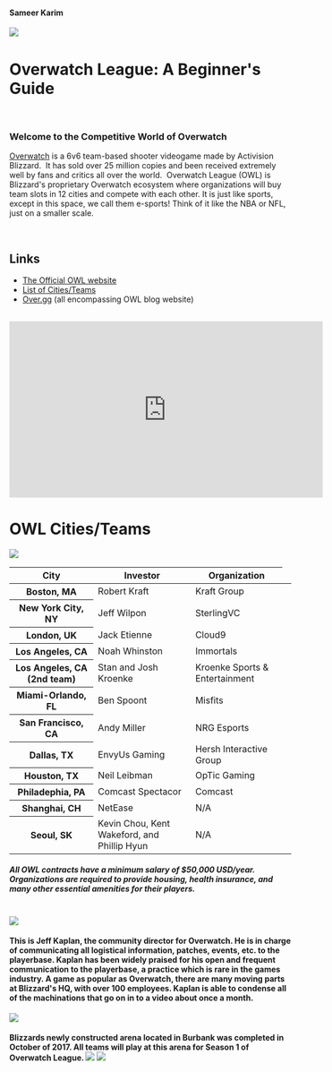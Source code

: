 <head>
  <h4>Sameer Karim</h4>
  <img src="https://cdn2.vox-cdn.com/thumbor/RShOAkEkGF_zSp0a4aMh3jOqpmQ=/0x1080/volume-assets.voxmedia.com/production/067e080d8cc7a3b23a5fc0effe0fef0f/vlcsnap-2016-11-04-14h34m55s401.png" />
  <h1>Overwatch League: A Beginner's Guide</h1>
  <h3>Welcome to the Competitive World of Overwatch</h3>
  <p><a href="https://playoverwatch.com/en-us/game/overview/">Overwatch</a> is a 6v6 team-based shooter videogame made by Activision Blizzard.  It has sold over 25 million copies and been received extremely well by fans and critics all over the world.  Overwatch League (OWL) is Blizzard's proprietary Overwatch ecosystem where organizations will buy team slots in 12 cities and compete with each other. It is just like sports, except in this space, we call them e-sports! Think of it like the NBA or NFL, just on a smaller scale. </p>  
  </head>
  <div>
  <h2>Links</h2>
<ul>
  <li><a href="https://overwatchleague.com/en-us/">The Official OWL website</a></li>
  <li><a href="https://en.wikipedia.org/wiki/Overwatch_League#Teams">List of Cities/Teams</a></li>
  <li><a href="https://www.over.gg">Over.gg</a> (all encompassing OWL blog website)</li>
  </ul>
  </div>
  <br />
<iframe width="560" height="315" src="https://www.youtube.com/embed/OFHpK627XkI" frameborder="0" allowfullscreen>
  </iframe>
<div>
  <head>
<h1>OWL Cities/Teams</h1>
<img src="https://www.pcgamesn.com/sites/default/files/overwatch%20league%20cities.jpg" />
</head>
<div>
<table>
    <thead>
      <tr>
        <th>City</th>
        <th>Investor</th>
        <th>Organization</th>
      </tr>
    </thead>
    <tbody>
      <tr>
        <th>Boston, MA</th>
        <td>Robert Kraft</td>
        <td>Kraft Group</td>
      </tr>
      <tr>
        <th>New York City, NY</th>
        <td>Jeff Wilpon</td>
        <td>SterlingVC</td>
      </tr>
      <tr>
        <th>London, UK</th>
        <td>Jack Etienne</td>
        <td>Cloud9</td>
      </tr>
      <tr>
        <th>Los Angeles, CA</th>
        <td>Noah Whinston</td>
        <td>Immortals</td>
      </tr>
      <tr>
        <th>Los Angeles, CA (2nd team)</th>
        <td>Stan and Josh Kroenke</td>
        <td>Kroenke Sports & Entertainment</td>
      </tr>
      <tr>
        <th>Miami-Orlando, FL</th>
        <td>Ben Spoont</td>
        <td>Misfits</td>
      </tr>
      <tr>
        <th>San Francisco, CA</th>
        <td>Andy Miller</td>
        <td>NRG Esports</td>
      </tr>
      <tr>
        <th>Dallas, TX</th>
        <td>EnvyUs Gaming</td>
        <td>Hersh Interactive Group</td>
      </tr>
      <tr>
        <th>Houston, TX</th>
        <td>Neil Leibman</td>
        <td>OpTic Gaming</td>
      </tr>
      <tr>
        <th>Philadephia, PA</th>
        <td>Comcast Spectacor</td>
        <td>Comcast<td>
      </tr>
      <tr>
        <th>Shanghai, CH</th>
        <td>NetEase</td>
        <td>N/A</td>
      </tr>
      <tr>
        <th>Seoul, SK</th>
        <td>Kevin Chou, Kent Wakeford, and Phillip Hyun</td>
        <td>N/A</td>
        </tr>
      </tbody>
  </table>
  <h5>All OWL contracts have a minimum salary of $50,000 USD/year.  Organizations are required to provide housing, health insurance, and many other essential amenities for their players.</h5>
  </div>
<br />
   <img src="http://img.wennermedia.com/social/jkaplan-1401x788-fc436846-1e6a-4753-bf50-c3b74f6d6871.png" />
  <h4>This is Jeff Kaplan, the community director for Overwatch.  He is in charge of communicating all logistical information, patches, events, etc. to the playerbase.  Kaplan has been widely praised for his open and frequent communication to the playerbase, a practice which is rare in the games industry.  A game as popular as Overwatch, there are many moving parts at Blizzard's HQ, with over 100 employees.  Kaplan is able to condense all of the machinations that go on in to a video about once a month.</h4>
<div>
  <img src="http://img.wennermedia.com/article-leads-horizontal/blizzard_arena_los_angeles_-_stage3-698ba56e-205d-447a-b652-f79a029cf0b5.jpg" />
  <h4>Blizzards newly constructed arena located in Burbank was completed in October of 2017.  All teams will play at this arena for Season 1 of Overwatch League.  
    <img src="http://img.wennermedia.com/620-width/blizzard_arena_los_angeles_-_lobby_11-d1d6f427-95d0-4af0-990b-29fb16205436.jpg" />
    <img src="http://img.wennermedia.com/620-width/blizzard_arena_los_angeles_-_seating8-eda3f166-f745-4662-a0dd-6edf7da0891b.jpg" />
